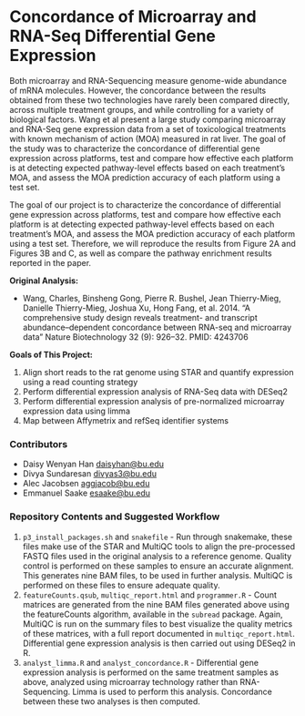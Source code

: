 # Concordance of Microarray and RNA-Seq Differential Gene Expression
Both microarray and RNA-Sequencing measure genome-wide abundance of mRNA molecules. However, the concordance between the results obtained from these two technologies have rarely been compared directly, across multiple treatment groups, and while controlling for a variety of biological factors. Wang et al present a large study comparing microarray and RNA-Seq gene expression data from a set of toxicological treatments with known mechanism of action (MOA) measured in rat liver. The goal of the study was to characterize the concordance of differential gene expression across platforms, test and compare how effective each platform is at detecting expected pathway-level effects based on each treatment’s MOA, and assess the MOA prediction accuracy of each platform using a test set.

The goal of our project is to characterize the concordance of differential gene expression across platforms, test and compare how effective each platform is at detecting expected pathway-level effects based on each treatment’s MOA, and assess the MOA prediction accuracy of each platform using a test set. Therefore, we will reproduce the results from Figure 2A and Figures 3B and C, as well as compare the pathway enrichment results reported in the paper.

__Original Analysis:__ 
+ Wang, Charles, Binsheng Gong, Pierre R. Bushel, Jean Thierry-Mieg, Danielle Thierry-Mieg, Joshua Xu, Hong Fang, et al. 2014. “A comprehensive study design reveals treatment- and transcript abundance–dependent concordance between RNA-seq and microarray data” Nature Biotechnology 32 (9): 926–32. PMID: 4243706

__Goals of This Project:__
1. Align short reads to the rat genome using STAR and quantify expression using a read counting strategy
2. Perform differential expression analysis of RNA-Seq data with DESeq2
3. Perform differential expression analysis of pre-normalized microarray expression data using limma
4. Map between Affymetrix and refSeq identifier systems

### Contributors

+ Daisy Wenyan Han daisyhan@bu.edu
+ Divya Sundaresan divyas3@bu.edu
+ Alec Jacobsen aggjacob@bu.edu
+ Emmanuel Saake esaake@bu.edu

### Repository Contents and Suggested Workflow
1. `p3_install_packages.sh` and `snakefile` - Run through snakemake, these files make use of the STAR and MultiQC tools to align the pre-processed FASTQ files used in the original analysis to a reference genome. Quality control is performed on these samples to ensure an accurate alignment. This generates nine BAM files, to be used in further analysis. MultiQC is performed on these files to ensure adequate quality.
2. `featureCounts.qsub`, `multiqc_report.html` and `programmer.R` - Count matrices are generated from the nine BAM files generated above using the featureCounts algorithm, available in the `subread` package. Again, MultiQC is run on the summary files to best visualize the quality metrics of these matrices, with a full report documented in `multiqc_report.html`. Differential gene expression analysis is then carried out using DESeq2 in R.
3. `analyst_limma.R` and `analyst_concordance.R` - Differential gene expression analysis is performed on the same treatment samples as above, analyzed using microarray technology rather than RNA-Sequencing. Limma is used to perform this analysis. Concordance between these two analyses is then computed. 
